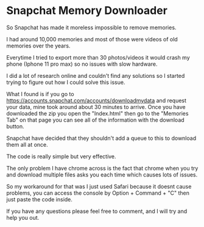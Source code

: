 # Snapchat Memory Downloader

So Snapchat has made it moreless impossible to remove memories.

I had around 10,000 memories and most of those were videos of old memories over the years.

Everytime I tried to export more than 30 photos/videos it would crash my phone (Iphone 11 pro max) so no issues with slow hardware.

I did a lot of research online and couldn't find any solutions so I started trying to figure out how I could solve this issue.

What I found is if you go to https://accounts.snapchat.com/accounts/downloadmydata and request your data, mine took around about 30 minutes to arrive. Once you have downloaded the zip you open the "Index.html" then go to the "Memories Tab" on that page you can see all of the information with the download button.

Snapchat have decided that they shouldn't add a queue to this to download them all at once.

The code is really simple but very effective.

The only problem I have chrome across is the fact that chrome when you try and download multiple files asks you each time which causes lots of issues.

So my workaround for that was I just used Safari because it doesnt cause problems, you can access the console by Option + Command + "C" then just paste the code inside.


If you have any questions please feel free to comment, and I will try and help you out.


